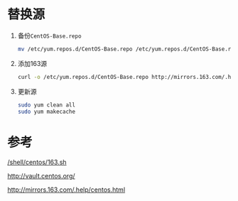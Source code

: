 # 替换源

1. 备份`CentOS-Base.repo`
    ```sh
    mv /etc/yum.repos.d/CentOS-Base.repo /etc/yum.repos.d/CentOS-Base.repo.bak
    ```
2. 添加163源
    ```sh
    curl -o /etc/yum.repos.d/CentOS-Base.repo http://mirrors.163.com/.help/CentOS7-Base-163.repo
    ```
3. 更新源
    ```sh
    sudo yum clean all
    sudo yum makecache
    ```

# 参考

[/shell/centos/163.sh]

http://vault.centos.org/

http://mirrors.163.com/.help/centos.html

[/shell/centos/163.sh]:../shell/centos/163.sh